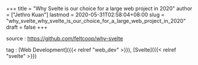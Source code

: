 +++
title = "Why Svelte is our choice for a large web project in 2020"
author = ["Jethro Kuan"]
lastmod = 2020-05-31T02:58:04+08:00
slug = "why_svelte_why_svelte_is_our_choice_for_a_large_web_project_in_2020"
draft = false
+++

source
: <https://github.com/feltcoop/why-svelte>

tag
: [Web Development]({{< relref "web_dev" >}}), [Svelte]({{< relref "svelte" >}})
